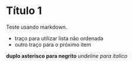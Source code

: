 # Título 1

Teste usando markdown.

- traço para utilizar lista não ordenada
- outro traço para o próximo item

**duplo asterisco para negrito**
_undeline para italico_
